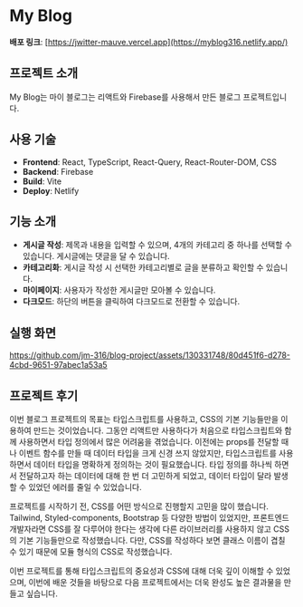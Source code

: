 # My Blog

**배포 링크**: [https://jwitter-mauve.vercel.app](https://myblog316.netlify.app/)

## 프로젝트 소개
My Blog는 마이 블로그는 리액트와 Firebase를 사용해서 만든 블로그 프로젝트입니다.

## 사용 기술
- **Frontend**: React, TypeScript, React-Query, React-Router-DOM, CSS
- **Backend**: Firebase
- **Build**: Vite
- **Deploy**: Netlify

## 기능 소개
- **게시글 작성**: 제목과 내용을 입력할 수 있으며, 4개의 카테고리 중 하나를 선택할 수 있습니다. 게시글에는 댓글을 달 수 있습니다.
- **카테고리화**: 게시글 작성 시 선택한 카테고리별로 글을 분류하고 확인할 수 있습니다.
- **마이페이지**: 사용자가 작성한 게시글만 모아볼 수 있습니다.
- **다크모드**: 하단의 버튼을 클릭하여 다크모드로 전환할 수 있습니다.

## 실행 화면
  https://github.com/jm-316/blog-project/assets/130331748/80d451f6-d278-4cbd-9651-97abec1a53a5

## 프로젝트 후기
이번 블로그 프로젝트의 목표는 타입스크립트를 사용하고, CSS의 기본 기능들만을 이용하여 만드는 것이었습니다. 그동안 리액트만 사용하다가 처음으로 타입스크립트와 함께 사용하면서 타입 정의에서 많은 어려움을 겪었습니다. 이전에는 props를 전달할 때나 이벤트 함수를 만들 때 데이터 타입을 크게 신경 쓰지 않았지만, 타입스크립트를 사용하면서 데이터 타입을 명확하게 정의하는 것이 필요했습니다. 타입 정의를 하나씩 하면서 전달하고자 하는 데이터에 대해 한 번 더 고민하게 되었고, 데이터 타입이 달라 발생할 수 있었던 에러를 줄일 수 있었습니다.

프로젝트를 시작하기 전, CSS를 어떤 방식으로 진행할지 고민을 많이 했습니다. Tailwind, Styled-components, Bootstrap 등 다양한 방법이 있었지만, 프론트엔드 개발자라면 CSS를 잘 다루어야 한다는 생각에 다른 라이브러리를 사용하지 않고 CSS의 기본 기능들만으로 작성했습니다. 다만, CSS를 작성하다 보면 클래스 이름이 겹칠 수 있기 때문에 모듈 형식의 CSS로 작성했습니다.

이번 프로젝트를 통해 타입스크립트의 중요성과 CSS에 대해 더욱 깊이 이해할 수 있었으며, 이번에 배운 것들을 바탕으로 다음 프로젝트에서는 더욱 완성도 높은 결과물을 만들고 싶습니다.
